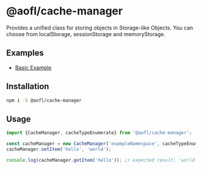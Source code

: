 # @aofl/cache-manager

Provides a unified class for storing objects in Storage-like Objects. You can choose from localStorage, sessionStorage and memoryStorage.

## Examples
* [Basic Example](https://codesandbox.io/s/github/AgeOfLearning/aofl/tree/master/aofl-js-packages/cache-manager/examples/simple)


## Installation
```bash
npm i -S @aofl/cache-manager
```

## Usage
```javascript
import {CacheManager, cacheTypeEnumerate} from '@aofl/cache-manager';

const cacheManager = new CacheManager('exampleNamespace', cacheTypeEnumerate.LOCAL)
cacheManager.setItem('hello', 'world');

console.log(cacheManager.getItem('hello')); // expected result: 'world'
```
